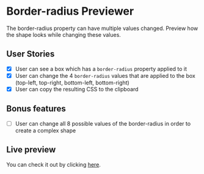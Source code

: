 # Border-radius Previewer

The border-radius property can have multiple values changed. Preview how the shape looks while changing these values.

## User Stories

- [x] User can see a box which has a `border-radius` property applied to it
- [x] User can change the 4 `border-radius` values that are applied to the box (top-left, top-right, bottom-left, bottom-right)
- [x] User can copy the resulting CSS to the clipboard

## Bonus features

- [ ] User can change all 8 possible values of the border-radius in order to create a complex shape

## Live preview

You can check it out by clicking [here](https://assodepicche-border-radius-previewer.netlify.app/).
